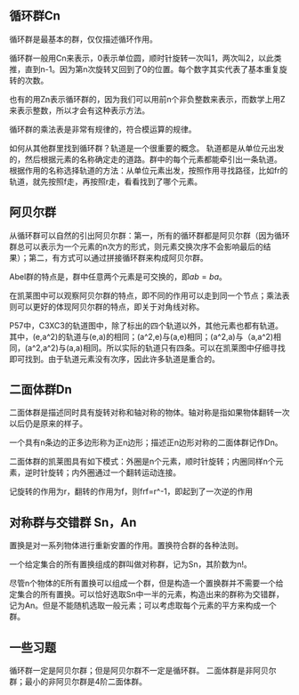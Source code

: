 ## 循环群Cn
循环群是最基本的群，仅仅描述循环作用。

循环群一般用Cn来表示，0表示单位圆，顺时针旋转一次叫1，两次叫2，以此类推，直到n-1。因为第n次旋转又回到了0的位置。每个数字其实代表了基本重复旋转的次数。

也有的用Zn表示循环群的，因为我们可以用前n个非负整数来表示，而数学上用Z来表示整数，所以才会有这种表示方法。

循环群的乘法表是非常有规律的，符合模运算的规律。


如何从其他群里找到循环群？轨道是一个很重要的概念。
轨道都是从单位元出发的，然后根据元素的名称确定走的道路。群中的每个元素都能牵引出一条轨道。
根据作用的名称选择轨道的方法：从单位元素出发，按照作用寻找路径，比如fr的轨道，就先按照f走，再按照r走，看看找到了哪个元素。

## 阿贝尔群
从循环群可以自然的引出阿贝尔群：第一，所有的循环群都是阿贝尔群（因为循环群总可以表示为一个元素的n次方的形式，则元素交换次序不会影响最后的结果）；第二，有方式可以通过拼接循环群来构成阿贝尔群。

Abel群的特点是，群中任意两个元素是可交换的，即$ab=ba$。

在凯莱图中可以观察阿贝尔群的特点，即不同的作用可以走到同一个节点；乘法表则可以更好的体现阿贝尔群的特点，即关于对角线对称。

P57中，C3XC3的轨道图中，除了标出的四个轨道以外，其他元素也都有轨道。其中，(e,a^2)的轨道与(e,a)的相同；(a^2,e)与(a,e)相同；(a^2,a)与（a,a^2)相同，(a^2,a^2)与(a,a)相同。所以实际的轨道只有四条。可以在凯莱图中仔细寻找即可找到。由于轨道元素没有次序，因此许多轨道是重合的。

## 二面体群Dn
二面体群是描述同时具有旋转对称和轴对称的物体。轴对称是指如果物体翻转一次以后仍是原来的样子。

一个具有n条边的正多边形称为正n边形；描述正n边形对称的二面体群记作Dn。

二面体群的凯莱图具有如下模式：外圈是n个元素，顺时针旋转；内圈同样n个元素，逆时针旋转；内外圈通过一个翻转运动连接。

记旋转的作用为r，翻转的作用为f，则frf=r^-1，即起到了一次逆的作用

## 对称群与交错群 Sn，An
置换是对一系列物体进行重新安置的作用。置换符合群的各种法则。

一个给定集合的所有置换组成的群叫做对称群，记为Sn，其阶数为n!。

尽管n个物体的E所有置换可以组成一个群，但是构造一个置换群并不需要一个给定集合的所有置换。可以恰好选取Sn中一半的元素，构造出来的群称为交错群，记为An。但是不能随机选取一般元素；可以考虑取每个元素的平方来构成一个群。

## 一些习题
循环群一定是阿贝尔群；但是阿贝尔群不一定是循环群。
二面体群是非阿贝尔群；最小的非阿贝尔群是4阶二面体群。
